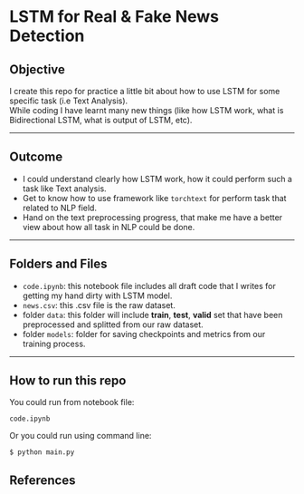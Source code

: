 # LSTM for Real & Fake News Detection
## Objective
I create this repo for practice a little bit about how to use LSTM for some specific task (i.e Text Analysis).<br>
While coding I have learnt many new things (like how LSTM work, what is Bidirectional LSTM, what is output of LSTM, etc).

---
## Outcome
- I could understand clearly how LSTM work, how it could perform such a task like Text analysis.<br>
- Get to know how to use framework like `torchtext` for perform task that related to NLP field.
- Hand on the text preprocessing progress, that make me have a better view about how all task in NLP could be done.

---
## Folders and Files
- `code.ipynb`: this notebook file includes all draft code that I writes for getting my hand dirty with LSTM model.
- `news.csv`: this .csv file is the raw dataset.
- folder `data`: this folder will include **train**, **test**, **valid** set that have been preprocessed and splitted from our raw dataset.
- folder `models`: folder for saving checkpoints and metrics from our training process.

---
## How to run this repo
You could run from notebook file:
```
code.ipynb
```
<!-- <br> -->
Or you could run using command line:
```
$ python main.py
```

## References
